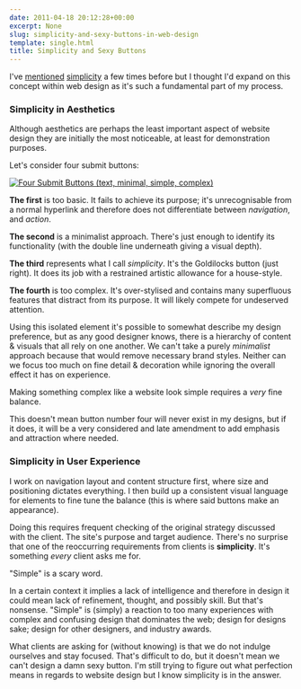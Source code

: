 ```yaml
---
date: 2011-04-18 20:12:28+00:00
excerpt: None
slug: simplicity-and-sexy-buttons-in-web-design
template: single.html
title: Simplicity and Sexy Buttons
---
```


I've [mentioned](/2011/03/28/three-months-in/) [simplicity](/2011/01/16/reflecting-on-aesthetics/) a few times before but I thought I'd expand on this concept within web design as it's such a fundamental part of my process.


### Simplicity in Aesthetics


Although aesthetics are perhaps the least important aspect of website design they are initially the most noticeable, at least for demonstration purposes.

Let's consider four submit buttons:

[![Four Submit Buttons (text, minimal, simple, complex)](http://dbushell.com/wp-content/uploads/2011/04/buttons.png)](http://dbushell.com/wp-content/uploads/2011/04/buttons.png)

**The first** is too basic. It fails to achieve its purpose; it's unrecognisable from a normal hyperlink and therefore does not differentiate between _navigation_, and _action_.

**The second** is a minimalist approach. There's just enough to identify its functionality (with the double line underneath giving a visual depth).

**The third** represents what I call _simplicity_. It's the Goldilocks button (just right). It does its job with a restrained artistic allowance for a house-style.

**The fourth** is too complex. It's over-stylised and contains many superfluous features that distract from its purpose. It will likely compete for undeserved attention.

Using this isolated element it's possible to somewhat describe my design preference, but as any good designer knows, there is a hierarchy of content & visuals that all rely on one another. We can't take a purely _minimalist_ approach because that would remove necessary brand styles. Neither can we focus too much on fine detail & decoration while ignoring the overall effect it has on experience.

Making something complex like a website look simple requires a _very_ fine balance.

This doesn't mean button number four will never exist in my designs, but if it does, it will be a very considered and late amendment to add emphasis and attraction where needed.


### Simplicity in User Experience


I work on navigation layout and content structure first, where size and positioning dictates everything. I then build up a consistent visual language for elements to fine tune the balance (this is where said buttons make an appearance).

Doing this requires frequent checking of the original strategy discussed with the client. The site's purpose and target audience. There's no surprise that one of the reoccurring requirements from clients is **simplicity**. It's something _every_ client asks me for.

"Simple" is a scary word.

In a certain context it implies a lack of intelligence and therefore in design it could mean lack of refinement, thought, and possibly skill. But that's nonsense. "Simple" is (simply) a reaction to too many experiences with complex and confusing design that dominates the web; design for designs sake; design for other designers, and industry awards.

What clients are asking for (without knowing) is that we do not indulge ourselves and stay focused. That's difficult to do, but it doesn't mean we can't design a damn sexy button. I'm still trying to figure out what perfection means in regards to website design but I know simplicity is in the answer.


